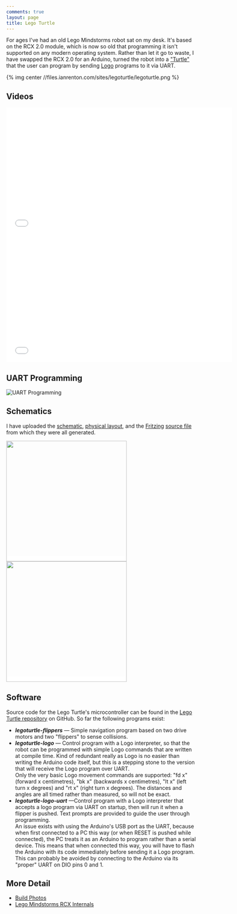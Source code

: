 ```yaml
---
comments: true
layout: page
title: Lego Turtle
---
```


For ages I've had an old Lego Mindstorms robot sat on my desk. It's based on the RCX 2.0 module, which is now so old that programming it isn't supported on any modern operating system. Rather than let it go to waste, I have swapped the RCX 2.0 for an Arduino, turned the robot into a ["Turtle"](https://en.wikipedia.org/wiki/Turtle_%28robot%29) that the user can program by sending [Logo](https://en.wikipedia.org/wiki/Logo_programming_language) programs to it via UART.

{% img center //files.ianrenton.com/sites/legoturtle/legoturtle.png %}

## Videos

<iframe src="//player.vimeo.com/video/88391233" width="600" height="338" frameborder="0" webkitallowfullscreen mozallowfullscreen allowfullscreen></iframe> <iframe src="//player.vimeo.com/video/88480999" width="600" height="338" frameborder="0" webkitallowfullscreen mozallowfullscreen allowfullscreen></iframe>

## UART Programming

![UART Programming](//files.ianrenton.com/sites/legoturtle/logo-uart-screen.png)

## Schematics

I have uploaded the <a href="//files.ianrenton.com/sites/legoturtle/legoturtle_schem.png">schematic</a>, <a href="//files.ianrenton.com/sites/legoturtle/legoturtle_bb.png">physical layout</a>, and the <a href="http://fritzing.org">Fritzing</a> <a href="//files.ianrenton.com/sites/legoturtle/legoturtle.fzz">source file</a> from which they were all generated.

<a href="//files.ianrenton.com/sites/legoturtle/legoturtle_schem.png" style="padding:0; background-color: white;"><img src="//files.ianrenton.com/sites/legoturtle/legoturtle_schem.png" width="320px"/></a> <a href="//files.ianrenton.com/sites/legoturtle/legoturtle_bb.png" style="padding:0; background-color: white;"><img src="//files.ianrenton.com/sites/legoturtle/legoturtle_bb.png" width="320px"/></a>

## Software

Source code for the Lego Turtle's microcontroller can be found in the <a href="https://github.com/ianrenton/legoturtle">Lego Turtle repository</a> on GitHub. So far the following programs exist:

* ***legoturtle-flippers*** &mdash; Simple navigation program based on two drive motors and two "flippers" to sense collisions.
* ***legoturtle-logo*** &mdash; Control program with a Logo interpreter, so that the robot can be programmed with simple Logo commands that are written at compile time. Kind of redundant really as Logo is no easier than writing the Arduino code itself, but this is a stepping stone to the version that will receive the Logo program over UART.<br/>Only the very basic Logo movement commands are supported: "fd x" (forward x centimetres), "bk x" (backwards x centimetres), "lt x" (left turn x degrees) and "rt x" (right turn x degrees). The distances and angles are all timed rather than measured, so will not be exact.
* ***legoturtle-logo-uart*** &mdash;Control program with a Logo interpreter that accepts a logo program via UART on startup, then will run it when a flipper is pushed. Text prompts are provided to guide the user through programming.<br/>An issue exists with using the Arduino's USB port as the UART, because when first connected to a PC this way (or when RESET is pushed while connected), the PC treats it as an Arduino to program rather than a serial device. This means that when connected this way, you will have to flash the Arduino with its code immediately before sending it a Logo program. This can probably be avoided by connecting to the Arduino via its "proper" UART on DIO pins 0 and 1.

## More Detail

* [Build Photos](./lego-turtle-build-photos)
* [Lego Mindstorms RCX Internals](./lego-mindstorms-rcx-internals)

